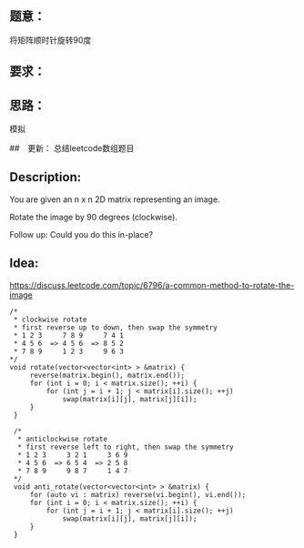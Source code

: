 ## 题意：
将矩阵顺时针旋转90度

## 要求：


## 思路：
模拟

##　更新：
总结leetcode数组题目

## Description:
You are given an n x n 2D matrix representing an image.

Rotate the image by 90 degrees (clockwise).

Follow up:
Could you do this in-place?

## Idea:
https://discuss.leetcode.com/topic/6796/a-common-method-to-rotate-the-image

    /*
     * clockwise rotate
     * first reverse up to down, then swap the symmetry 
     * 1 2 3     7 8 9     7 4 1
     * 4 5 6  => 4 5 6  => 8 5 2
     * 7 8 9     1 2 3     9 6 3
    */
    void rotate(vector<vector<int> > &matrix) {
         reverse(matrix.begin(), matrix.end());
         for (int i = 0; i < matrix.size(); ++i) {
             for (int j = i + 1; j < matrix[i].size(); ++j)
                 swap(matrix[i][j], matrix[j][i]);
         }
     }
     
     /*
      * anticlockwise rotate
      * first reverse left to right, then swap the symmetry
      * 1 2 3     3 2 1     3 6 9
      * 4 5 6  => 6 5 4  => 2 5 8
      * 7 8 9     9 8 7     1 4 7
     */
     void anti_rotate(vector<vector<int> > &matrix) {
         for (auto vi : matrix) reverse(vi.begin(), vi.end());
         for (int i = 0; i < matrix.size(); ++i) {
             for (int j = i + 1; j < matrix[i].size(); ++j)
                 swap(matrix[i][j], matrix[j][i]);
         }
     }

